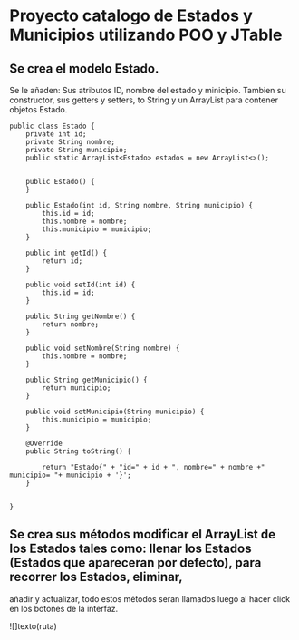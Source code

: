 # Proyecto catalogo de Estados y Municipios utilizando POO y JTable


## Se crea el modelo Estado.

Se le añaden: Sus atributos ID, nombre del estado y minicipio. Tambien su constructor, sus getters y setters, to String y 
un ArrayList para contener objetos Estado.


```
public class Estado {
    private int id;
    private String nombre;
    private String municipio;
    public static ArrayList<Estado> estados = new ArrayList<>();


    public Estado() {
    }

    public Estado(int id, String nombre, String municipio) {
        this.id = id;
        this.nombre = nombre;
        this.municipio = municipio;
    }

    public int getId() {
        return id;
    }

    public void setId(int id) {
        this.id = id;
    }

    public String getNombre() {
        return nombre;
    }

    public void setNombre(String nombre) {
        this.nombre = nombre;
    }

    public String getMunicipio() {
        return municipio;
    }

    public void setMunicipio(String municipio) {
        this.municipio = municipio;
    }
    
    @Override
    public String toString() {

        return "Estado{" + "id=" + id + ", nombre=" + nombre +" municipio= "+ municipio + '}';
    }


}

```

## Se crea sus métodos modificar el ArrayList de los Estados tales como: llenar los Estados (Estados que apareceran por defecto), para recorrer los Estados, eliminar,
añadir y actualizar, todo estos métodos seran llamados luego al hacer click en los botones de la interfaz.




![]texto(ruta)
